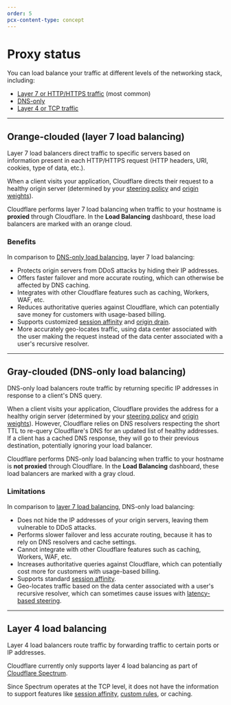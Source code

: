 ```yaml
---
order: 5
pcx-content-type: concept
---
```


# Proxy status

You can load balance your traffic at different levels of the networking stack, including:

- [Layer 7 or HTTP/HTTPS traffic](#layer-7-load-balancing-orange-clouded) (most common)
- [DNS-only](#dns-only-load-balancing-gray-clouded)
- [Layer 4 or TCP traffic](#layer-4-load-balancing)

---

## Orange-clouded (layer 7 load balancing)

Layer 7 load balancers direct traffic to specific servers based on information present in each HTTP/HTTPS request (HTTP headers, URI, cookies, type of data, etc.).

When a client visits your application, Cloudflare directs their request to a healthy origin server (determined by your [steering policy](/understand-basics/traffic-steering) and [origin weights](/understand-basics/weighted-load-balancing)).

Cloudflare performs layer 7 load balancing when traffic to your hostname is **proxied** through Cloudflare. In the **Load Balancing** dashboard, these load balancers are marked with an orange cloud.

### Benefits

In comparison to [DNS-only load balancing](#dns-only-load-balancing-gray-clouded), layer 7 load balancing:

- Protects origin servers from DDoS attacks by hiding their IP addresses.
- Offers faster failover and more accurate routing, which can otherwise be affected by DNS caching.
- Integrates with other Cloudflare features such as caching, Workers, WAF, etc.
- Reduces authoritative queries against Cloudflare, which can potentially save money for customers with usage-based billing.
- Supports customized [session affinity](/understand-basics/session-affinity) and [origin drain](/understand-basics/session-affinity#origin-drain).
- More accurately geo-locates traffic, using data center associated with the user making the request instead of the data center associated with a user's recursive resolver.

---

## Gray-clouded (DNS-only load balancing)

DNS-only load balancers route traffic by returning specific IP addresses in response to a client's DNS query.

When a client visits your application, Cloudflare provides the address for a healthy origin server (determined by your [steering policy](/understand-basics/traffic-steering) and [origin weights](/understand-basics/weighted-load-balancing)). However, Cloudflare relies on DNS resolvers respecting the short TTL to re-query Cloudflare's DNS for an updated list of healthy addresses. If a client has a cached DNS response, they will go to their previous destination, potentially ignoring your load balancer.

Cloudflare performs DNS-only load balancing when traffic to your hostname is **not proxied** through Cloudflare. In the **Load Balancing** dashboard, these load balancers are marked with a gray cloud.

### Limitations

In comparison to [layer 7 load balancing](#layer-7-load-balancing-orange-clouded), DNS-only load balancing:

- Does not hide the IP addresses of your origin servers, leaving them vulnerable to DDoS attacks.
- Performs slower failover and less accurate routing, because it has to rely on DNS resolvers and cache settings.
- Cannot integrate with other Cloudflare features such as caching, Workers, WAF, etc.
- Increases authoritative queries against Cloudflare, which can potentially cost more for customers with usage-based billing.
- Supports standard [session affinity](/understand-basics/session-affinity).
- Geo-locates traffic based on the data center associated with a user's recursive resolver, which can sometimes cause issues with [latency-based steering](/understand-basics/traffic-steering#dynamic-steering).

---

## Layer 4 load balancing

Layer 4 load balancers route traffic by forwarding traffic to certain ports or IP addresses.

Cloudflare currently only supports layer 4 load balancing as part of [Cloudflare Spectrum](https://developers.cloudflare.com/spectrum/about/load-balancer).

<Aside type="note">

Since Spectrum operates at the TCP level, it does not have the information to support features like [session affinity](/understand-basics/session-affinity), [custom rules](/understand-basics/load-balancing-rules), or caching.

</Aside>
